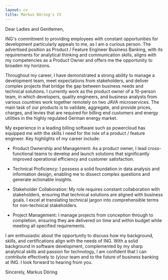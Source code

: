```yaml
---
layout: cv
title: Markus Döring's CV
---
```

Dear Ladies and Gentlemen,

ING's commitment to providing employees with constant opportunities for development particularly appeals to me, as I am a curious person. The advertised position as Product / Feature Engineer Business Banking, with its requirements for analytical thinking and communication skills, aligns with my competencies as a Product Owner and offers me the opportunity to broaden my horizons.

Throughout my career, I have demonstrated a strong ability to manage a development team, meet expectations from stakeholders, and deliver complex projects that bridge the gap between business needs and technical solutions. I currently work as the product owner of a 10-person team, in which developers, quality engineers, and business analysts from various countries work together remotely on two JAVA microservices. The main task of our products is to validate, aggregate, and provide prices, charges, and levies that are required for billing end customers and energy utilities in the highly regulated German energy market.

My experience in a leading billing software such as powercloud has equipped me with the skills I need for the role of a product / feature engineer. Key highlights of my career include:

- Product Ownership and Management: As a product owner, I lead cross-functional teams to develop and launch solutions that significantly improved operational efficiency and customer satisfaction.

- Technical Proficiency: I possess a solid foundation in data analysis and information design, enabling me to dissect complex questions and generate actionable insights.

- Stakeholder Collaboration: My role requires constant collaboration with stakeholders, ensuring that technical solutions are aligned with business goals. I excel at translating technical jargon into comprehensible terms for non-technical stakeholders.

- Project Management: I manage projects from conception through to completion, ensuring they are delivered on time and within budget while meeting all specified requirements.

I am enthusiastic about the opportunity to discuss how my background, skills, and certifications align with the needs of ING. With a solid background in software development, complemented by my sharp analytical skills and passion for technology, I am confident that I can contribute effectively to (y)our team and to the future of business banking at ING. I look forward to hearing from you.

Sincerely,
Markus Döring

<!--
### Last updated: 2024/03
-->
